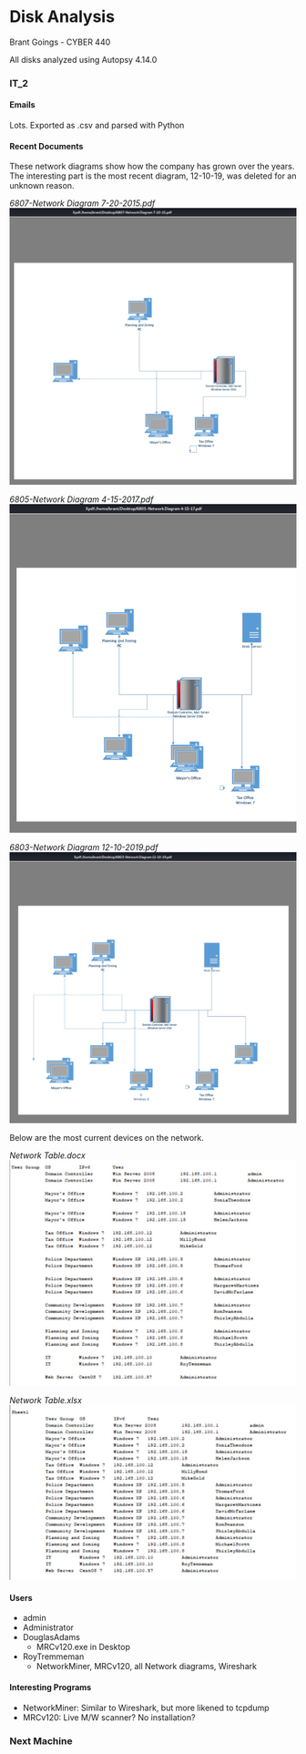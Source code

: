 # Disk Analysis

Brant Goings - CYBER 440

All disks analyzed using Autopsy 4.14.0

### IT_2

#### Emails

Lots. Exported as .csv and parsed with Python

#### Recent Documents

These network diagrams show how the company has grown over the years. The interesting part is the most recent diagram, 12-10-19, was deleted for an unknown reason.

*6807-Network Diagram 7-20-2015.pdf*
![NetDia072015](NetDia072015.jpg)

*6805-Network Diagram 4-15-2017.pdf*
![NetDia040517](NetDia040517.jpg)

*6803-Network Diagram 12-10-2019.pdf*
![NetDi121019](NetDi121019.jpg)

Below are the most current devices on the network.

*Network Table.docx*
![NetworkTabledocx](NetworkTabledocx.jpg)

*Network Table.xlsx*
![NetworkTabledxlsx](NetworkTablexlsx.jpg)

#### Users

- admin
- Administrator
- DouglasAdams
  - MRCv120.exe in Desktop
- RoyTremmeman
  - NetworkMiner, MRCv120, all Network diagrams, Wireshark

#### Interesting Programs

- NetworkMiner: Similar to Wireshark, but more likened to tcpdump
- MRCv120: Live M/W scanner? No installation?

### Next Machine
